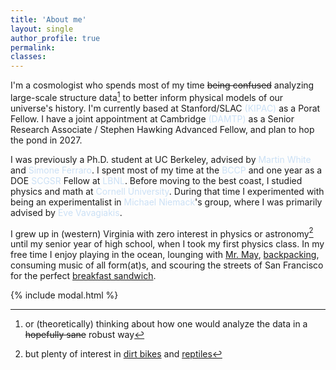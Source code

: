 ```yaml
---
title: 'About me'
layout: single
author_profile: true
permalink:
classes: 
---
```


I'm a cosmologist who spends most of my time ~~being confused~~ analyzing large-scale structure data[^1] to better inform physical models of our universe's history. I'm currently based at Stanford/SLAC <a href="https://kipac.stanford.edu/" style="color: #cbe0f5; text-decoration: none">(KIPAC)</a> as a Porat Fellow. I have a joint appointment at Cambridge <a href="https://www.damtp.cam.ac.uk/" style="color: #cbe0f5; text-decoration: none">(DAMTP)</a> as a Senior Research Associate / Stephen Hawking Advanced Fellow, and plan to hop the pond in 2027. 

I was previously a Ph.D. student at UC Berkeley, advised by <a href="https://w.astro.berkeley.edu/~mwhite/" style="color: #cbe0f5; text-decoration: none">Martin White</a> and <a href="https://sferraro.lbl.gov/" style="color: #cbe0f5; text-decoration: none">Simone Ferraro</a>. I spent most of my time at the <a href="https://bccp.berkeley.edu/people/" style="color: #cbe0f5; text-decoration: none">BCCP</a> and one year as a DOE <a href="https://science.osti.gov/wdts/scgsr" style="color: #cbe0f5; text-decoration: none">SCGSR</a> Fellow at <a href="https://www.lbl.gov/" style="color: #cbe0f5; text-decoration: none">LBNL</a>.
Before moving to the best coast, I studied physics and math at <a href="https://www.cornell.edu/" style="color: #cbe0f5; text-decoration: none">Cornell University</a>. During that time I experimented with being an experimentalist in <a href="https://www.classe.cornell.edu/~mdn49/" style="color: #cbe0f5; text-decoration: none">Michael Niemack</a>'s group, where I was primarily advised by <a href="https://evevavagiakis.com/" style="color: #cbe0f5; text-decoration: none">Eve Vavagiakis</a>.

I grew up in (western) Virginia with zero interest in physics or astronomy[^2] until my senior year of high school, when I took my first physics class. 
In my free time I enjoy playing in the ocean, lounging with <a href="#" class="popup-trigger" data-target="modal-mrmay">Mr. May</a>, <a href="#" class="popup-trigger" data-target="modal-backpacking">backpacking</a>, consuming music of all form(at)s, and scouring the streets of San Francisco for the perfect <a href="#" class="popup-trigger" data-target="modal-sammy">breakfast sandwich</a>.

[^1]:or (theoretically) thinking about how one would analyze the data in a ~~hopefully sane~~ robust way
[^2]:but plenty of interest in <a href="#" class="popup-trigger" data-target="modal-dirtbike">dirt bikes</a> and <a href="#" class="popup-trigger" data-target="modal-harry">reptiles</a>

{% include modal.html %}
